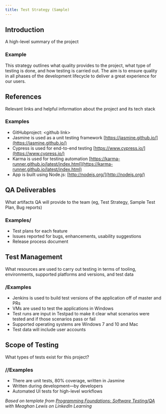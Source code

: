 ```yaml
---
title: Test Strategy (Sample)
---
```


## **Introduction**

A high-level summary of the project

### **Example**

This strategy outlines what quality provides to the project, what type of testing is done, and how
testing is carried out. The aim is to ensure quality in all phases of the development lifecycle to
deliver a great experience for our users.

## **References**

Relevant links and helpful information about the project and its tech stack

### **Examples**

- GitHubproject: \<github link\>
- Jasmine is used as a unit testing framework
  [https://jasmine.github.io/](https://jasmine.github.io/)
- Cypress is used for end-to-end testing [https://www.cypress.io/](https://www.cypress.io/)
- Karma is used for testing automation
  [https://karma-runner.github.io/latest/index.html](https://karma-runner.github.io/latest/index.html)
- App is built using Node.js: [http://nodejs.org/](http://nodejs.org/)

## **QA Deliverables**

What artifacts QA will provide to the team (eg, Test Strategy, Sample Test Plan, Bug reports)

### **Examples/**

- Test plans for each feature
- Issues reported for bugs, enhancements, usability suggestions
- Release process document

## **Test Management**

What resources are used to carry out testing in terms of tooling, environments, supported platforms
and versions, and test data

### **/Examples**

- Jenkins is used to build test versions of the application off of master and PRs
- VMs are used to test the applications in Windows
- Test runs are input in Testpad to make it clear what scenarios were tested and if those scenarios
  pass or fail
- Supported operating systems are Windows 7 and 10 and Mac
- Test data will include user accounts

## **Scope of Testing**

What types of tests exist for this project?

### **//Examples**

- There are unit tests, 80% coverage, written in Jasmine
- Written during development—by developers
- Automated UI tests for high-level workflows

_Based on template from_
[_Programming Foundations: Software Testing/QA_](https://www.linkedin.com/learning/programming-foundations-software-testing-qa/create-a-test-strategy?autoSkip=true&autoplay=true&contextUrn=urn%3Ali%3AlyndaLearningPath%3A57f7e27c3dd559e018dfe994&resume=false&u=2104084)
_with Meaghan Lewis on LinkedIn Learning_
